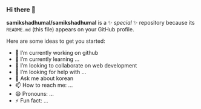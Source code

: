 ### Hi there 👋


**samikshadhumal/samikshadhumal** is a ✨ _special_ ✨ repository because its `README.md` (this file) appears on your GitHub profile.

Here are some ideas to get you started:

- 🔭 I’m currently working on github
- 🌱 I’m currently learning ...
- 👯 I’m looking to collaborate on web development
- 🤔 I’m looking for help with ...
- 💬 Ask me about korean 
- 📫 How to reach me: ...
- 😄 Pronouns: ...
- ⚡ Fun fact: ...

